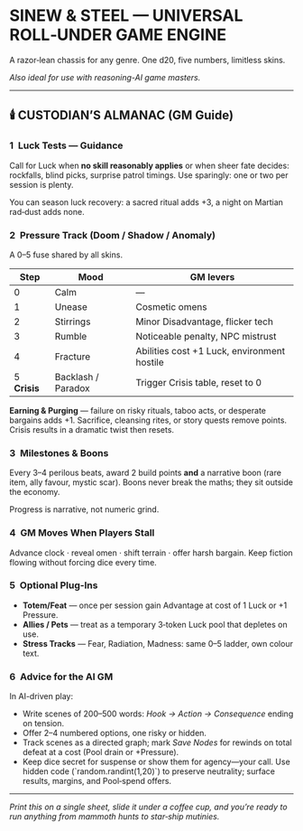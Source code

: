 # **SINEW & STEEL — UNIVERSAL ROLL‑UNDER GAME ENGINE**

A razor‑lean chassis for any genre. One d20, five numbers, limitless skins. 

*Also ideal for use with reasoning-AI game masters.*

---

## 🕯️ CUSTODIAN’S ALMANAC (GM Guide)

### 1 Luck Tests — Guidance

Call for Luck when **no skill reasonably applies** or when sheer fate decides: rockfalls, blind picks, surprise patrol timings. Use sparingly: one or two per session is plenty.

You can season luck recovery: a sacred ritual adds +3, a night on Martian rad‑dust adds none.

### 2 Pressure Track (Doom / Shadow / Anomaly)

A 0–5 fuse shared by all skins.

| Step         | Mood               | GM levers                                   |
| ------------ | ------------------ | ------------------------------------------- |
| 0            | Calm               | —                                           |
| 1            | Unease             | Cosmetic omens                              |
| 2            | Stirrings          | Minor Disadvantage, flicker tech            |
| 3            | Rumble             | Noticeable penalty, NPC mistrust            |
| 4            | Fracture           | Abilities cost +1 Luck, environment hostile |
| 5 **Crisis** | Backlash / Paradox | Trigger Crisis table, reset to 0            |

**Earning & Purging** — failure on risky rituals, taboo acts, or desperate bargains adds +1.  Sacrifice, cleansing rites, or story quests remove points.  Crisis results in a dramatic twist then resets.

### 3 Milestones & Boons

Every 3–4 perilous beats, award 2 build points **and** a narrative boon (rare item, ally favour, mystic scar). Boons never break the maths; they sit outside the economy. 

Progress is narrative, not numeric grind.

### 4 GM Moves When Players Stall

Advance clock · reveal omen · shift terrain · offer harsh bargain. Keep fiction flowing without forcing dice every time.

### 5 Optional Plug‑Ins

- **Totem/Feat** — once per session gain Advantage at cost of 1 Luck or +1 Pressure.
- **Allies / Pets** — treat as a temporary 3‑token Luck pool that depletes on use.
- **Stress Tracks** — Fear, Radiation, Madness: same 0–5 ladder, own colour text.

### 6 Advice for the AI GM

In AI-driven play:

- Write scenes of 200–500 words: *Hook → Action → Consequence* ending on tension.&#x20;
- Offer 2–4 numbered options, one risky or hidden.&#x20;
- Track scenes as a directed graph; mark *Save Nodes* for rewinds on total defeat at a cost (Pool drain or +Pressure).
- Keep dice secret for suspense or show them for agency—your call. Use hidden code (\`random.randint(1,20)\`) to preserve neutrality; surface results, margins, and Pool‑spend offers.

---

*Print this on a single sheet, slide it under a coffee cup, and you’re ready to run anything from mammoth hunts to star‑ship mutinies.*
